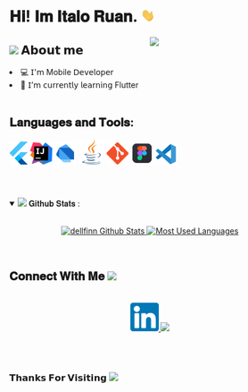 <h1> 𝐇𝐢! 𝐈𝐦 𝐈𝐭𝐚𝐥𝐨 𝐑𝐮𝐚𝐧. <img src="https://github.com/dellfinn/dellfinn/blob/main/assets/Hi.gif" width="25"></h1>
<img align="right" width="50%" src="https://cdn.dribbble.com/users/220167/screenshots/2373375/resp_dribbble.gif">

<h2> <img src="https://emoji.gg/assets/emoji/7279-vibecat.gif" width="24"/> 𝗔𝗯𝗼𝘂𝘁 𝗺𝗲 </h2>

<li> 💻 𝖨'𝗆 Mobile 𝖣𝖾𝗏𝖾𝗅𝗈𝗉𝖾𝗋 </li>
<li> 🧠 𝖨’𝗆 𝖼𝗎𝗋𝗋𝖾𝗇𝗍𝗅𝗒 𝗅𝖾𝖺𝗋𝗇𝗂𝗇𝗀 Flutter</li>

<br/>
<h2>𝐋𝐚𝐧𝐠𝐮𝐚𝐠𝐞𝐬 𝐚𝐧𝐝 𝐓𝐨𝐨𝐥𝐬:</h2>
<code><img width="33" src="https://github.com/dellfinn/dellfinn/blob/main/assets/flutter.svg"></code>
<code><img width="40" src="https://github.com/dellfinn/dellfinn/blob/main/assets/intellij.svg"></code>
<code><img width="40" src="https://github.com/dellfinn/dellfinn/blob/main/assets/dart.svg"></code>
<code><img width="45" src="https://github.com/dellfinn/dellfinn/blob/main/assets/java.svg"></code>
<code><img width="40" src="https://github.com/dellfinn/dellfinn/blob/main/assets/git.svg"></code>
<code><img width="40" src="https://github.com/dellfinn/dellfinn/blob/main/assets/Figma.png"></code>
<code><img width="37" src="https://github.com/dellfinn/dellfinn/blob/main/assets/vsCode.svg"></code>

<br/>
<br/>

#

<details open="">
<summary>
  <img src="https://media.giphy.com/media/cj87CxfRtrUifF3Ryk/giphy.gif" height="25">
  <span> 𝐆𝐢𝐭𝐡𝐮𝐛 𝐒𝐭𝐚𝐭𝐬 : </span>
</summary>
<br>

<p align="center">
  <a href="https://github.com/dellfinn" target="_blank">
    <img width="400em" src="https://github-readme-stats.vercel.app/api?username=dellfinn&show_icons=true&theme=react" alt="dellfinn Github Stats" />
    <img width="335em" src="https://github-readme-stats.vercel.app/api/top-langs/?username=dellfinn&layout=compact&theme=react" alt="Most Used Languages" />
  </a>
</p>
</details>
<br>

<h2>
  𝐂𝐨𝐧𝐧𝐞𝐜𝐭 𝐖𝐢𝐭𝐡 𝐌𝐞
  <a target="_blank">
    <img src="https://media.tenor.com/images/22f42c11b612b041b4038573dca18a2d/tenor.gif" height="25px" style="max-width:100%;">
  </a>
</h2>

<p align="center">
  <br>
  <a href="https://www.linkedin.com/in/italoruan/" target="_blank">
    <code><img width="51" src="https://github.com/dellfinn/dellfinn/blob/main/assets/linkedIn.png"/></code>
  </a>
  <a href="mailto: italodev@prontonmail.com" target="_blank">
    <code><img width="52" src="https://image.flaticon.com/icons/png/512/281/281769.png"/></code>
  </a>
</p>
<br/>


 

#

<h3>𝗧𝗵𝗮𝗻𝗸𝘀 𝗙𝗼𝗿 𝗩𝗶𝘀𝗶𝘁𝗶𝗻𝗴 <img height="40" src="https://emoji.gg/assets/emoji/7333-parrotdance.gif"></h3>

#
